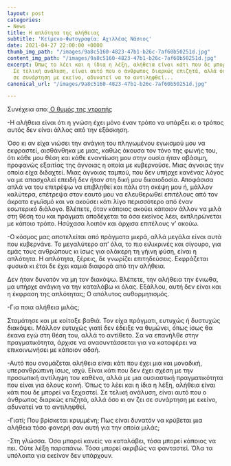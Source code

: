 ```yaml
---
layout: post
categories:
- News
title: Η απλότητα της αλήθειας
subtitle: 'Κείμενο-Φωτογραφία: Αχιλλέας Νάσιος'
date: 2021-04-27 22:00:00 +0000
thumb_img_path: "/images/9a8c5160-4823-47b1-b26c-7af60b50251d.jpg"
content_img_path: "/images/9a8c5160-4823-47b1-b26c-7af60b50251d.jpg"
excerpt: Όπως το λέει και η ίδια η λέξη, αλήθεια είναι κάτι που δε μπορεί να ξεχαστεί.
  Σε τελική ανάλυση, είναι αυτό που ο άνθρωπος διαρκώς επιζητά, αλλά όσο κι αν ζει
  σε συνάρτηση με εκείνο, αδυνατεί να το αντιληφθεί...
canonical_url: "/images/9a8c5160-4823-47b1-b26c-7af60b50251d.jpg"

---
```

Συνέχεια απο:<a href="https://hocusphotus.com/posts/anodus-57/" target="blank"> Ο θυμός της ντροπής</a>

\-Η αλήθεια είναι ότι η γνώση έχει μόνο έναν τρόπο να υπάρξει κι ο τρόπος αυτός δεν είναι άλλος από την εξάσκηση.

Όσο κι αν είχα νιώσει την ανάγκη του πληγωμένου εγωισμού μου να εκφραστεί, αισθάνθηκα με μιας, καθώς άκουσα τον τόνο της φωνής του, ότι κάθε μου θέση και κάθε εναντίωση μου στην ουσία ήταν αβάσιμη, προφανώς εξαιτίας της άγνοιας η οποία με κυβερνούσε. Μιας άγνοιας την οποία είχα διδαχτεί. Μιας άγνοιας ταμπού, που δεν υπήρχε κανένας λόγος να με απασχολεί επειδή δεν ήταν στη δική μου δικαιοδοσία. Αποφάσισα απλά να του επιτρέψω να επιβληθεί και πάλι στη σκέψη μου ή, μάλλον καλύτερα, επέτρεψα στον εαυτό μου να ελευθερωθεί επιτέλους από τον άκρατο εγωϊσμό και να ακούσει κάτι λίγο περισσότερο από έναν εσωτερικό διάλογο. Βλέπετε, όταν κάποιος ακούει κάποιον άλλον να μιλά στη θέση του και πράγματι αποδέχεται τα όσα εκείνος λέει, εκπληρώνεται με κάποιο τρόπο. Ησύχασα λοιπόν και άρχισα επιτέλους ν’ ακούω.

\-Ο κόσμος μας αποτελείται από πράγματα μικρά, αλλά μεγάλα είναι αυτά που κυβερνάνε. Το μεγαλύτερο απ’ όλα, το πιο ειλικρινές και σίγουρο, για εμάς τους ανθρώπους κι ίσως για ολάκερη τη γήινη φύση, είναι η απλότητα. Η απλότητα, ξέρεις, δε γνωρίζει επιτηδεύσεις. Εκφράζεται φυσικά κι έτσι δε έχει καμιά διαφορά από την αλήθεια.

Δεν ήταν δυνατόν να μη τον διακόψω. Βλέπετε, την αλήθεια την ένιωθα, μα υπήρχε ανάγκη να την καταλάβω κι όλας. Εξάλλου, αυτή δεν είναι και η έκφραση της απλότητας; Ο απόλυτος αυθορμητισμός.

\-Για ποια αλήθεια μιλάς;

Σταμάτησε και με κοίταξε βαθιά. Τον είχα πράγματι, ευτυχώς ή δυστυχώς διακόψει. Μάλλον ευτυχώς γιατί δεν έδειξε να θυμώνει, όπως ίσως θα έκανα εγώ στη θέση του, αλλά το αντίθετο. Σα να επανήλθε στην πραγματικότητα, άρχισε να ανασυντάσσεται για να καταφέρει να επικοινωνήσει με κάποιον αδαή.

\-Αυτό που ονομάζεται αλήθεια είναι κάτι που έχει μια και μοναδική, υπερανθρώπινη ίσως, ισχύ. Είναι κάτι που δεν έχει σχέση με την προσωπική αντίληψη του καθένα, αλλά με μια ουσιαστική πραγματικότητα που είναι για όλους κοινή. Όπως το λέει και η ίδια η λέξη, αλήθεια είναι κάτι που δε μπορεί να ξεχαστεί. Σε τελική ανάλυση, είναι αυτό που ο άνθρωπος διαρκώς επιζητά, αλλά όσο κι αν ζει σε συνάρτηση με εκείνο, αδυνατεί να το αντιληφθεί.

\-Γιατί; Που βρίσκεται κρυμμένη; Πως είναι δυνατόν να κρύβεται μια αλήθεια τόσο φανερή σαν αυτή για την οποία μιλάς;

\-Στη γλώσσα. Όσα μπορεί κανείς να καταλάβει, τόσα μπορεί κάποιος να πει. Ούτε λέξη παραπάνω. Τόσα μπορεί ακριβώς να φανταστεί. Όλα τα υπόλοιπα για εκείνον δεν υπάρχουν.